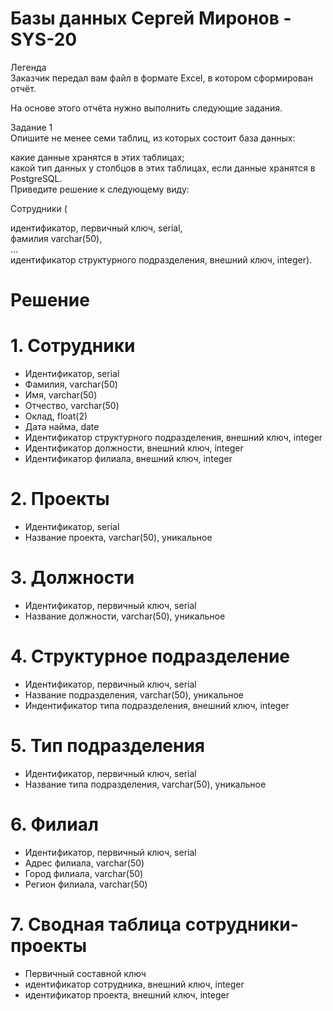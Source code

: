 # Базы данных Сергей Миронов - SYS-20

Легенда  
Заказчик передал вам файл в формате Excel, в котором сформирован отчёт.  

На основе этого отчёта нужно выполнить следующие задания.  

Задание 1  
Опишите не менее семи таблиц, из которых состоит база данных:  

какие данные хранятся в этих таблицах;  
какой тип данных у столбцов в этих таблицах, если данные хранятся в PostgreSQL.  
Приведите решение к следующему виду:  

Сотрудники (  

идентификатор, первичный ключ, serial,  
фамилия varchar(50),  
...  
идентификатор структурного подразделения, внешний ключ, integer).  

# Решение

# 1. Сотрудники
- Идентификатор, serial
- Фамилия, varchar(50)
- Имя, varchar(50)
- Отчество, varchar(50)
- Оклад, float(2)
- Дата найма, date
- Идентификатор структурного подразделения, внешний ключ, integer
- Идентификатор должности, внешний ключ, integer
- Идентификатор филиала, внешний ключ, integer
# 2. Проекты
- Идентификатор, serial
- Название проекта, varchar(50), уникальное
# 3. Должности
- Идентификатор, первичный ключ, serial
- Название должности, varchar(50), уникальное
# 4. Структурное подразделение
- Идентификатор, первичный ключ, serial
- Название подразделения, varchar(50), уникальное
- Индентификатор типа подразделения, внешний ключ, integer
# 5. Тип подразделения
- Идентификатор, первичный ключ, serial
- Название типа подразделения, varchar(50), уникальное
# 6. Филиал
- Идентификатор, первичный ключ, serial
- Адрес филиала, varchar(50)
- Город филиала, varchar(50)
- Регион филиала, varchar(50)
# 7. Сводная таблица сотрудники-проекты
- Первичный составной ключ
- идентификатор сотрудника, внешний ключ, integer
- идентификатор проекта, внешний ключ, integer
